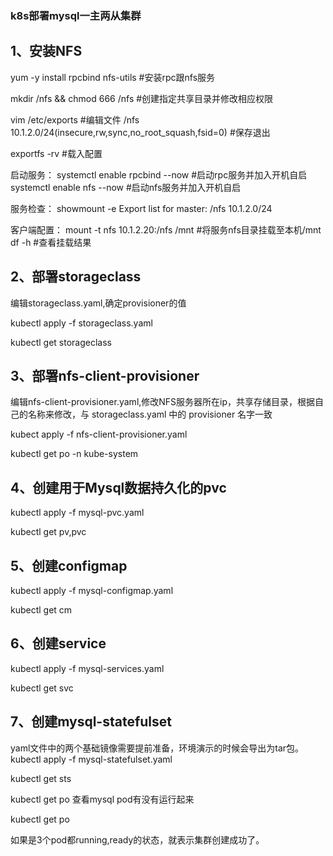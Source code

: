 ### k8s部署mysql一主两从集群 ###


1、安装NFS
--------

yum -y install rpcbind nfs-utils #安装rpc跟nfs服务

mkdir /nfs && chmod 666 /nfs #创建指定共享目录并修改相应权限

vim /etc/exports #编辑文件
/nfs 10.1.2.0/24(insecure,rw,sync,no_root_squash,fsid=0)
#保存退出

exportfs  -rv  #载入配置

启动服务：
systemctl enable rpcbind --now #启动rpc服务并加入开机自启
systemctl enable nfs --now     #启动nfs服务并加入开机自启

服务检查：
showmount -e
Export list for master:
/nfs 10.1.2.0/24

客户端配置：
mount  -t nfs 10.1.2.20:/nfs /mnt #将服务nfs目录挂载至本机/mnt
df -h  #查看挂载结果

2、部署storageclass
--------
编辑storageclass.yaml,确定provisioner的值

kubectl apply -f storageclass.yaml

kubectl get storageclass 


3、部署nfs-client-provisioner
--------

编辑nfs-client-provisioner.yaml,修改NFS服务器所在ip，共享存储目录，根据自己的名称来修改，与 storageclass.yaml 中的 provisioner 名字一致

kubect apply -f nfs-client-provisioner.yaml

kubectl get po -n kube-system

4、创建用于Mysql数据持久化的pvc
--------
kubectl apply -f mysql-pvc.yaml

kubectl get pv,pvc

5、创建configmap
--------
kubectl apply -f  mysql-configmap.yaml

kubectl get cm

6、创建service
--------
kubectl apply -f mysql-services.yaml

kubectl get svc

7、创建mysql-statefulset
--------
yaml文件中的两个基础镜像需要提前准备，环境演示的时候会导出为tar包。
kubectl apply -f mysql-statefulset.yaml

kubectl get sts

kubectl get po
查看mysql pod有没有运行起来

kubectl get po

如果是3个pod都running,ready的状态，就表示集群创建成功了。





